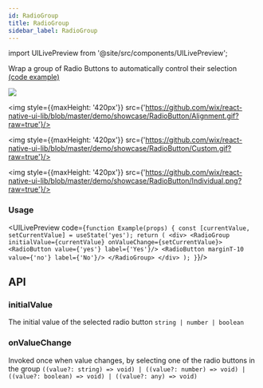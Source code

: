 ```yaml
---
id: RadioGroup
title: RadioGroup
sidebar_label: RadioGroup
---
```


import UILivePreview from '@site/src/components/UILivePreview';

Wrap a group of Radio Buttons to automatically control their selection  
[(code example)](https://github.com/wix/react-native-ui-lib/blob/master/demo/src/screens/componentScreens/RadioButtonScreen.js)
<div style={{display: 'flex', flexDirection: 'row', overflowX: 'auto', maxHeight: '500px', alignItems: 'center'}}><img style={{maxHeight: '420px'}} src={'https://github.com/wix/react-native-ui-lib/blob/master/demo/showcase/RadioButton/Default.gif?raw=true'}/>

<img style={{maxHeight: '420px'}} src={'https://github.com/wix/react-native-ui-lib/blob/master/demo/showcase/RadioButton/Alignment.gif?raw=true'}/>

<img style={{maxHeight: '420px'}} src={'https://github.com/wix/react-native-ui-lib/blob/master/demo/showcase/RadioButton/Custom.gif?raw=true'}/>

<img style={{maxHeight: '420px'}} src={'https://github.com/wix/react-native-ui-lib/blob/master/demo/showcase/RadioButton/Individual.png?raw=true'}/>

</div>

### Usage
<UILivePreview code={`function Example(props) {
  const [currentValue, setCurrentValue] = useState('yes');
  return (
    <div>
      <RadioGroup initialValue={currentValue} onValueChange={setCurrentValue}>
        <RadioButton value={'yes'} label={'Yes'}/>
        <RadioButton marginT-10 value={'no'} label={'No'}/>
      </RadioGroup>
    </div>
  );
}`}/>

## API
### initialValue
The initial value of the selected radio button
`string | number | boolean ` 

### onValueChange
Invoked once when value changes, by selecting one of the radio buttons in the group
`((value?: string) => void) | ((value?: number) => void) | ((value?: boolean) => void) | ((value?: any) => void) ` 


